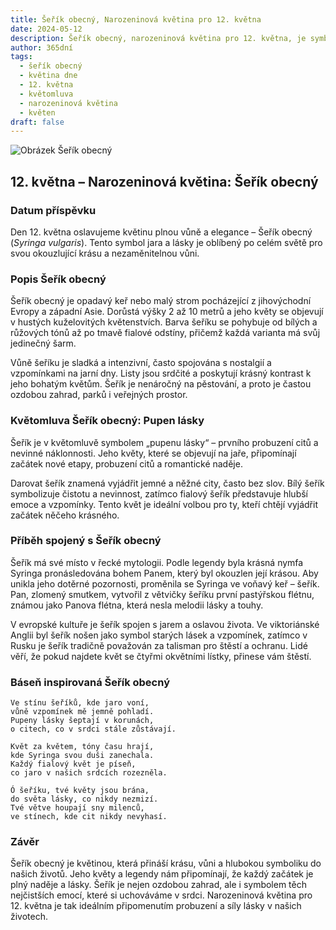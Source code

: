 ```yaml
---
title: Šeřík obecný, Narozeninová květina pro 12. května
date: 2024-05-12
description: Šeřík obecný, narozeninová květina pro 12. května, je symbolem Pupen lásky. Objevte její jedinečný význam, fascinující příběhy a poezii, která oslavuje její krásu.
author: 365dní
tags:
  - šeřík obecný
  - květina dne
  - 12. května
  - květomluva
  - narozeninová květina
  - květen
draft: false
---
```


![Obrázek Šeřík obecný](https://cdn.pixabay.com/photo/2019/05/05/21/02/lilac-4181712_1280.jpg#center)

## 12. května – Narozeninová květina: Šeřík obecný

### Datum příspěvku

Den 12. května oslavujeme květinu plnou vůně a elegance – Šeřík obecný (_Syringa vulgaris_). Tento symbol jara a lásky je oblíbený po celém světě pro svou okouzlující krásu a nezaměnitelnou vůni.

### Popis Šeřík obecný

Šeřík obecný je opadavý keř nebo malý strom pocházející z jihovýchodní Evropy a západní Asie. Dorůstá výšky 2 až 10 metrů a jeho květy se objevují v hustých kuželovitých květenstvích. Barva šeříku se pohybuje od bílých a růžových tónů až po tmavě fialové odstíny, přičemž každá varianta má svůj jedinečný šarm.

Vůně šeříku je sladká a intenzivní, často spojována s nostalgií a vzpomínkami na jarní dny. Listy jsou srdčité a poskytují krásný kontrast k jeho bohatým květům. Šeřík je nenáročný na pěstování, a proto je častou ozdobou zahrad, parků i veřejných prostor.

### Květomluva Šeřík obecný: Pupen lásky

Šeřík je v květomluvě symbolem „pupenu lásky“ – prvního probuzení citů a nevinné náklonnosti. Jeho květy, které se objevují na jaře, připomínají začátek nové etapy, probuzení citů a romantické naděje.

Darovat šeřík znamená vyjádřit jemné a něžné city, často bez slov. Bílý šeřík symbolizuje čistotu a nevinnost, zatímco fialový šeřík představuje hlubší emoce a vzpomínky. Tento květ je ideální volbou pro ty, kteří chtějí vyjádřit začátek něčeho krásného.

### Příběh spojený s Šeřík obecný

Šeřík má své místo v řecké mytologii. Podle legendy byla krásná nymfa Syringa pronásledována bohem Panem, který byl okouzlen její krásou. Aby unikla jeho dotěrné pozornosti, proměnila se Syringa ve voňavý keř – šeřík. Pan, zlomený smutkem, vytvořil z větvičky šeříku první pastýřskou flétnu, známou jako Panova flétna, která nesla melodii lásky a touhy.

V evropské kultuře je šeřík spojen s jarem a oslavou života. Ve viktoriánské Anglii byl šeřík nošen jako symbol starých lásek a vzpomínek, zatímco v Rusku je šeřík tradičně považován za talisman pro štěstí a ochranu. Lidé věří, že pokud najdete květ se čtyřmi okvětními lístky, přinese vám štěstí.

### Báseň inspirovaná Šeřík obecný

```
Ve stínu šeříků, kde jaro voní,  
vůně vzpomínek mě jemně pohladí.  
Pupeny lásky šeptají v korunách,  
o citech, co v srdci stále zůstávají.

Květ za květem, tóny času hrají,  
kde Syringa svou duši zanechala.  
Každý fialový květ je píseň,  
co jaro v našich srdcích rozezněla.

Ó šeříku, tvé květy jsou brána,  
do světa lásky, co nikdy nezmizí.  
Tvé větve houpají sny milenců,  
ve stínech, kde cit nikdy nevyhasí.  
```

### Závěr

Šeřík obecný je květinou, která přináší krásu, vůni a hlubokou symboliku do našich životů. Jeho květy a legendy nám připomínají, že každý začátek je plný naděje a lásky. Šeřík je nejen ozdobou zahrad, ale i symbolem těch nejčistších emocí, které si uchováváme v srdci. Narozeninová květina pro 12. května je tak ideálním připomenutím probuzení a síly lásky v našich životech.